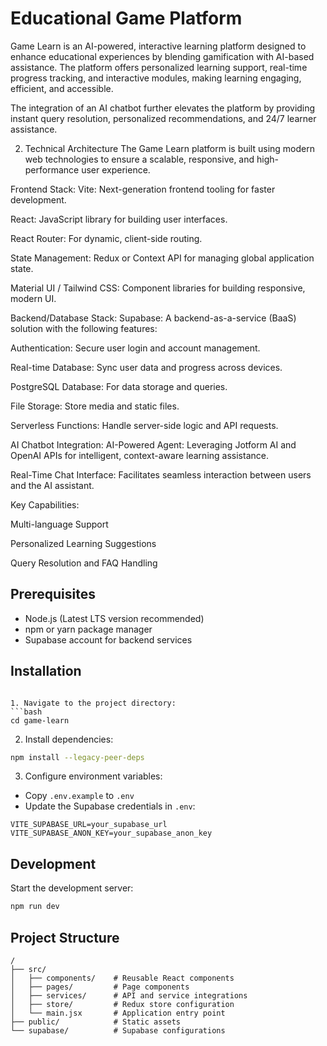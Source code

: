 # Educational Game Platform
Game Learn is an AI-powered, interactive learning platform designed to enhance educational experiences by blending gamification with AI-based assistance. The platform offers personalized learning support, real-time progress tracking, and interactive modules, making learning engaging, efficient, and accessible.

The integration of an AI chatbot further elevates the platform by providing instant query resolution, personalized recommendations, and 24/7 learner assistance.

2. Technical Architecture
The Game Learn platform is built using modern web technologies to ensure a scalable, responsive, and high-performance user experience.

Frontend Stack:
Vite: Next-generation frontend tooling for faster development.

React: JavaScript library for building user interfaces.

React Router: For dynamic, client-side routing.

State Management: Redux or Context API for managing global application state.

Material UI / Tailwind CSS: Component libraries for building responsive, modern UI.

Backend/Database Stack:
Supabase: A backend-as-a-service (BaaS) solution with the following features:

Authentication: Secure user login and account management.

Real-time Database: Sync user data and progress across devices.

PostgreSQL Database: For data storage and queries.

File Storage: Store media and static files.

Serverless Functions: Handle server-side logic and API requests.

AI Chatbot Integration:
AI-Powered Agent: Leveraging Jotform AI and OpenAI APIs for intelligent, context-aware learning assistance.

Real-Time Chat Interface: Facilitates seamless interaction between users and the AI assistant.

Key Capabilities:

Multi-language Support

Personalized Learning Suggestions

Query Resolution and FAQ Handling



## Prerequisites

- Node.js (Latest LTS version recommended)
- npm or yarn package manager
- Supabase account for backend services

## Installation


```

1. Navigate to the project directory:
```bash
cd game-learn
```

2. Install dependencies:
```bash
npm install --legacy-peer-deps
```

3. Configure environment variables:
- Copy `.env.example` to `.env`
- Update the Supabase credentials in `.env`:
```
VITE_SUPABASE_URL=your_supabase_url
VITE_SUPABASE_ANON_KEY=your_supabase_anon_key
```

## Development

Start the development server:
```bash
npm run dev
```



## Project Structure

```
/
├── src/
│   ├── components/    # Reusable React components
│   ├── pages/         # Page components
│   ├── services/      # API and service integrations
│   ├── store/         # Redux store configuration
│   └── main.jsx       # Application entry point
├── public/            # Static assets
└── supabase/          # Supabase configurations
```
